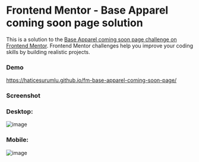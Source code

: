 
# Frontend Mentor - Base Apparel coming soon page solution

This is a solution to the [Base Apparel coming soon page challenge on Frontend Mentor](https://www.frontendmentor.io/challenges/base-apparel-coming-soon-page-5d46b47f8db8a7063f9331a0). Frontend Mentor challenges help you improve your coding skills by building realistic projects. 


### Demo
https://haticesurumlu.github.io/fm-base-apparel-coming-soon-page/


### Screenshot
### Desktop:
![image](https://user-images.githubusercontent.com/71832100/215278506-9f77f393-2d63-4ed1-aa8e-53d8f0a8ee1d.png)
###  Mobile:

![image](https://user-images.githubusercontent.com/71832100/215278560-30628e27-ced2-4013-bdf6-13978027ae8a.png)


